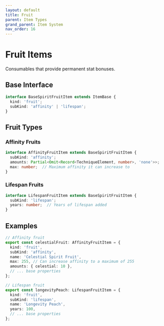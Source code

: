 ```yaml
---
layout: default
title: Fruit
parent: Item Types
grand_parent: Item System
nav_order: 16
---
```


# Fruit Items

Consumables that provide permanent stat bonuses.

## Base Interface

```typescript
interface BaseSpiritFruitItem extends ItemBase {
  kind: 'fruit';
  subKind: 'affinity' | 'lifespan';
}
```

## Fruit Types

### Affinity Fruits
```typescript
interface AffinityFruitItem extends BaseSpiritFruitItem {
  subKind: 'affinity';
  amounts: Partial<Omit<Record<TechniqueElement, number>, 'none'>>;
  max: number;  // Maximum affinity it can increase to
}
```

### Lifespan Fruits
```typescript
interface LifespanFruitItem extends BaseSpiritFruitItem {
  subKind: 'lifespan';
  years: number;  // Years of lifespan added
}
```

## Examples

```typescript
// Affinity fruit
export const celestialFruit: AffinityFruitItem = {
  kind: 'fruit',
  subKind: 'affinity',
  name: 'Celestial Spirit Fruit',
  max: 255, // Can increase affinity to a maximum of 255
  amounts: { celestial: 10 },
  // ... base properties
};

// Lifespan fruit
export const longevityPeach: LifespanFruitItem = {
  kind: 'fruit',
  subKind: 'lifespan',
  name: 'Longevity Peach',
  years: 100,
  // ... base properties
};
```